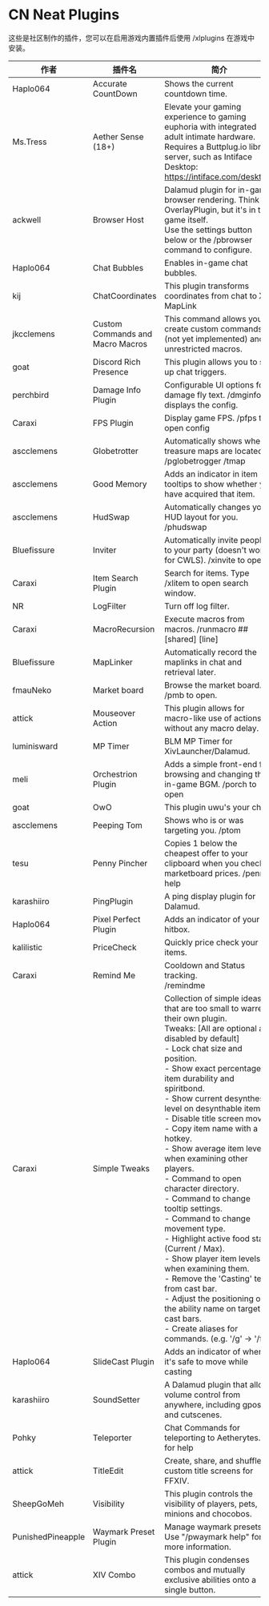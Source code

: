 # CN Neat Plugins

这些是社区制作的插件，您可以在启用游戏内置插件后使用 /xlplugins 在游戏中安装。


| 作者 | 插件名 | 简介 |
|---------------|---------------|-----------------|
| Haplo064 | Accurate CountDown | Shows the current countdown time. |
| Ms.Tress | Aether Sense (18+) | Elevate your gaming experience to gaming euphoria with integrated adult intimate hardware. Requires a Buttplug.io library server, such as Intiface Desktop: https://intiface.com/desktop/ |
| ackwell | Browser Host | Dalamud plugin for in-game browser rendering. Think OverlayPlugin, but it's in the game itself.<br>Use the settings button below or the /pbrowser command to configure. |
| Haplo064 | Chat Bubbles | Enables in-game chat bubbles. |
| kij | ChatCoordinates | This plugin transforms coordinates from chat to XIV MapLink |
| jkcclemens | Custom Commands and Macro Macros | This command allows you to create custom commands (not yet implemented) and unrestricted macros. |
| goat | Discord Rich Presence | This plugin allows you to set up chat triggers. |
| perchbird | Damage Info Plugin | Configurable UI options for damage fly text. /dmginfo displays the config. |
| Caraxi | FPS Plugin | Display game FPS. /pfps to open config |
| ascclemens | Globetrotter | Automatically shows where treasure maps are located. /pglobetrogger /tmap |
| ascclemens | Good Memory | Adds an indicator in item tooltips to show whether you have acquired that item. |
| ascclemens | HudSwap | Automatically changes your HUD layout for you. /phudswap |
| Bluefissure | Inviter | Automatically invite people to your party (doesn't work for CWLS). /xinvite to open. |
| Caraxi | Item Search Plugin | Search for items. Type /xlitem to open search window. |
| NR | LogFilter | Turn off log filter. |
| Caraxi | MacroRecursion | Execute macros from macros. /runmacro ## [shared] [line] |
| Bluefissure | MapLinker | Automatically record the maplinks in chat and retrieval later. |
| fmauNeko | Market board | Browse the market board. /pmb to open. |
| attick | Mouseover Action | This plugin allows for macro-like use of actions without any macro delay. |
| luminisward | MP Timer | BLM MP Timer for XivLauncher/Dalamud. |
| meli | Orchestrion Plugin | Adds a simple front-end for browsing and changing the in-game BGM.  /porch to open |
| goat | OwO | This plugin uwu's your chat. |
| ascclemens | Peeping Tom | Shows who is or was targeting you. /ptom |
| tesu | Penny Pincher | Copies 1 below the cheapest offer to your clipboard when you check marketboard prices. /penny help |
| karashiiro | PingPlugin | A ping display plugin for Dalamud. |
| Haplo064 | Pixel Perfect Plugin | Adds an indicator of your hitbox. |
| kalilistic | PriceCheck | Quickly price check your items. |
| Caraxi | Remind Me | Cooldown and Status tracking.<br>/remindme |
| Caraxi | Simple Tweaks | Collection of simple ideas that are too small to warrent their own plugin.<br>Tweaks: [All are optional are disabled by default]<br> - Lock chat size and position.<br> - Show exact percentage for item durability and spiritbond.<br> - Show current desynthesis level on desynthable items.<br> - Disable title screen movie.<br> - Copy item name with a hotkey.<br> - Show average item level when examining other players.<br> - Command to open character directory.<br> - Command to change tooltip settings.<br> - Command to change movement type.<br> - Highlight active food stats (Current / Max).<br> - Show player item levels when examining them.<br> - Remove the 'Casting' text from cast bar.<br> - Adjust the positioning of the ability name on target cast bars.<br> - Create aliases for commands. (e.g. '/g' -> '/fc') |
| Haplo064 | SlideCast Plugin | Adds an indicator of when it's safe to move while casting |
| karashiiro | SoundSetter | A Dalamud plugin that allows volume control from anywhere, including gpose and cutscenes. |
| Pohky | Teleporter | Chat Commands for teleporting to Aetherytes. /tp for help |
| attick | TitleEdit | Create, share, and shuffle custom title screens for FFXIV.  |
| SheepGoMeh | Visibility | This plugin controls the visibility of players, pets, minions and chocobos. |
| PunishedPineapple | Waymark Preset Plugin | Manage waymark presets.  Use "/pwaymark help" for more information. |
| attick | XIV Combo | This plugin condenses combos and mutually exclusive abilities onto a single button. |

